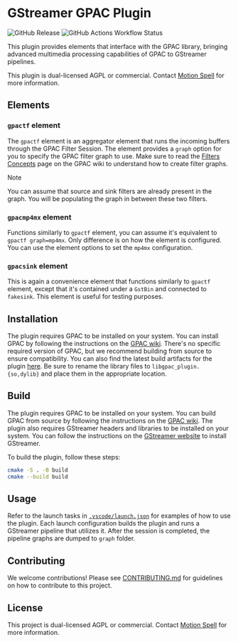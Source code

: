 # GStreamer GPAC Plugin

![GitHub Release](https://img.shields.io/github/v/release/gpac/gst-gpac-plugin?style=for-the-badge)
![GitHub Actions Workflow Status](https://img.shields.io/github/actions/workflow/status/gpac/gst-gpac-plugin/test.yml?style=for-the-badge&label=tests)

This plugin provides elements that interface with the GPAC library, bringing advanced multimedia processing capabilities of GPAC to GStreamer pipelines.

This plugin is dual-licensed AGPL or commercial. Contact [Motion Spell](https://www.motionspell.com/contact/) for more information.

## Elements

### `gpactf` element

The `gpactf` element is an aggregator element that runs the incoming buffers through the GPAC Filter Session. The element provides a `graph` option for you to specify the GPAC filter graph to use. Make sure to read the [Filters Concepts](https://wiki.gpac.io/Filters/filters_general/) page on the GPAC wiki to understand how to create filter graphs.

> [!NOTE]
> You can assume that source and sink filters are already present in the graph. You will be populating the graph in between these two filters.

### `gpacmp4mx` element

Functions similarly to `gpactf` element, you can assume it's equivalent to `gpactf graph=mp4mx`. Only difference is on how the element is configured. You can use the element options to set the `mp4mx` configuration.

### `gpacsink` element

This is again a convenience element that functions similarly to `gpactf` element, except that it's contained under a `GstBin` and connected to `fakesink`. This element is useful for testing purposes.

## Installation

The plugin requires GPAC to be installed on your system. You can install GPAC by following the instructions on the [GPAC wiki](https://wiki.gpac.io/Build/Build-Introduction/). There's no specific required version of GPAC, but we recommend building from source to ensure compatibility. You can also find the latest build artifacts for the plugin [here](https://github.com/gpac/gst-gpac-plugin/releases/latest). Be sure to rename the library files to `libgpac_plugin.{so,dylib}` and place them in the appropriate location.

## Build

The plugin requires GPAC to be installed on your system. You can build GPAC from source by following the instructions on the [GPAC wiki](https://wiki.gpac.io/Build/Build-Introduction/). The plugin also requires GStreamer headers and libraries to be installed on your system. You can follow the instructions on the [GStreamer website](https://gstreamer.freedesktop.org/documentation/installing/index.html?gi-language=c) to install GStreamer.

To build the plugin, follow these steps:

```bash
cmake -S . -B build
cmake --build build
```

## Usage

Refer to the launch tasks in [`.vscode/launch.json`](.vscode/launch.json) for examples of how to use the plugin. Each launch configuration builds the plugin and runs a GStreamer pipeline that utilizes it. After the session is completed, the pipeline graphs are dumped to `graph` folder.

## Contributing

We welcome contributions! Please see [CONTRIBUTING.md](CONTRIBUTING.md) for guidelines on how to contribute to this project.

## License

This project is dual-licensed AGPL or commercial. Contact [Motion Spell](https://www.motionspell.com/contact/) for more information.
